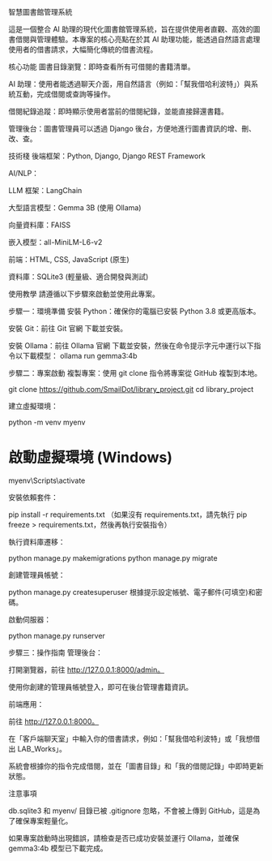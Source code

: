 智慧圖書館管理系統

這是一個整合 AI 助理的現代化圖書館管理系統，旨在提供使用者直觀、高效的圖書借閱與管理體驗。本專案的核心亮點在於其 AI 助理功能，能透過自然語言處理使用者的借書請求，大幅簡化傳統的借書流程。

核心功能
圖書目錄瀏覽：即時查看所有可借閱的書籍清單。

AI 助理：使用者能透過聊天介面，用自然語言（例如：「幫我借哈利波特」）與系統互動，完成借閱或查詢等操作。

借閱紀錄追蹤：即時顯示使用者當前的借閱紀錄，並能直接歸還書籍。

管理後台：圖書管理員可以透過 Django 後台，方便地進行圖書資訊的增、刪、改、查。

技術棧
後端框架：Python, Django, Django REST Framework

AI/NLP：

LLM 框架：LangChain

大型語言模型：Gemma 3B (使用 Ollama)

向量資料庫：FAISS

嵌入模型：all-MiniLM-L6-v2

前端：HTML, CSS, JavaScript (原生)

資料庫：SQLite3 (輕量級、適合開發與測試)

使用教學
請遵循以下步驟來啟動並使用此專案。

步驟一：環境準備
安裝 Python：確保你的電腦已安裝 Python 3.8 或更高版本。

安裝 Git：前往 Git 官網 下載並安裝。

安裝 Ollama：前往 Ollama 官網 下載並安裝，然後在命令提示字元中運行以下指令以下載模型：
ollama run gemma3:4b

步驟二：專案啟動
複製專案：使用 git clone 指令將專案從 GitHub 複製到本地。

git clone https://github.com/SmailDot/library_project.git
cd library_project

建立虛擬環境：

python -m venv myenv

# 啟動虛擬環境 (Windows)
myenv\Scripts\activate

安裝依賴套件：

pip install -r requirements.txt
（如果沒有 requirements.txt，請先執行 pip freeze > requirements.txt，然後再執行安裝指令）

執行資料庫遷移：

python manage.py makemigrations
python manage.py migrate

創建管理員帳號：

python manage.py createsuperuser
根據提示設定帳號、電子郵件(可填空)和密碼。

啟動伺服器：


python manage.py runserver

步驟三：操作指南
管理後台：

打開瀏覽器，前往 http://127.0.0.1:8000/admin。

使用你創建的管理員帳號登入，即可在後台管理書籍資訊。

前端應用：

前往 http://127.0.0.1:8000。

在「客戶端聊天室」中輸入你的借書請求，例如：「幫我借哈利波特」或「我想借出 LAB_Works」。

系統會根據你的指令完成借閱，並在「圖書目錄」和「我的借閱記錄」中即時更新狀態。

注意事項

db.sqlite3 和 myenv/ 目錄已被  .gitignore 忽略，不會被上傳到 GitHub，這是為了確保專案輕量化。

如果專案啟動時出現錯誤，請檢查是否已成功安裝並運行 Ollama，並確保 gemma3:4b 模型已下載完成。
